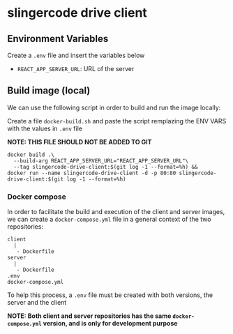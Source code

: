 # slingercode drive client

## Environment Variables

Create a `.env` file and insert the variables below

- `REACT_APP_SERVER_URL`: URL of the server

## Build image (local)

We can use the following script in order to build and run the image locally:

Create a file `docker-build.sh` and paste the script remplazing the ENV VARS with the
values in `.env` file

**NOTE: THIS FILE SHOULD NOT BE ADDED TO GIT**

```shell
docker build .\
  --build-arg REACT_APP_SERVER_URL="REACT_APP_SERVER_URL"\
  --tag slingercode-drive-client:$(git log -1 --format=%h) &&
docker run --name slingercode-drive-client -d -p 80:80 slingercode-drive-client:$(git log -1 --format=%h)
```

### Docker compose

In order to facilitate the build and execution of the client and server images,
we can create a `docker-compose.yml` file in a general context of the
two repositories:

```
client
  |
   - Dockerfile
server
  |
   - Dockerfile
.env
docker-compose.yml
```

To help this process, a `.env` file must be created with both versions, the server and the client

**NOTE: Both client and server repositories has the same `docker-compose.yml` version, and is only for development purpose**
